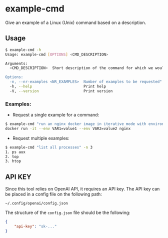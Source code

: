 # example-cmd

Give an example of a Linux (Unix) command based on a description.

## Usage

```bash
$ example-cmd -h
Usage: example-cmd [OPTIONS] <CMD_DESCRIPTION>

Arguments:
  <CMD_DESCRIPTION>  Short description of the command for which we would like an example. Example: list files which start with my_pic"

Options:
  -n, --nr-examples <NR_EXAMPLES>  Number of examples to be requested" [default: 1]
  -h, --help                       Print help
  -V, --version                    Print version
```

### Examples:

- Request a single example for a command:

```bash
$ example-cmd "run an nginx docker image in iterative mode with environment variables"
docker run -it --env VAR1=value1 --env VAR2=value2 nginx
```

- Request multiple examples:

```bash
$ example-cmd "list all processes" -n 3
1. ps aux
2. top
3. htop
```

## API KEY

Since this tool relies on OpenAI API, it requires an API key. The API key can be placed in a config file on the following 
path:

```
~/.config/openai/config.json
```

The structure of the `config.json` file should be the following:

```json
{
    "api-key": "sk-..."
}
```
